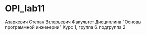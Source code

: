 # OPI_lab11
Азаркевич 
Степан
Валерьевич
Факультет
Дисциплина "Основы программной инженерии"
Курс 1, группа 6, подгруппа 2
